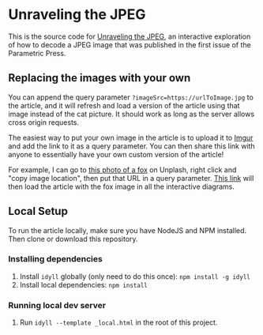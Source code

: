 # Unraveling the JPEG

This is the source code for [Unraveling the JPEG](https://issue-01-preview.parametric.press/issue-01/unraveling-the-jpeg/), an interactive exploration of how to decode a JPEG image that was published in the first issue of the Parametric Press.

## Replacing the images with your own

You can append the query parameter `?imageSrc=https://urlToImage.jpg` to the article, and it will refresh and load a version of the article using that image instead of the cat picture. It should work as long as the server allows cross origin requests.

The easiest way to put your own image in the article is to upload it to [Imgur](http://imgur.com/) and add the link to it as a query parameter. You can then share this link with anyone to essentially have your own custom version of the article!

For example, I can go to [this photo of a fox](https://unsplash.com/photos/OU2vFQCwCD0) on Unplash, right click and "copy image location", then put that URL in a query parameter. [This link](https://issue-01-preview.parametric.press/issue-01/unraveling-the-jpeg/?imageSrc=https://images.unsplash.com/photo-1518526157563-b1ee37a05129?ixlib=rb-1.2.1&ixid=eyJhcHBfaWQiOjEyMDd9&auto=format&fit=crop&w=1050&q=80) will then load the article with the fox image in all the interactive diagrams. 

## Local Setup

To run the article locally, make sure you have NodeJS and NPM installed. Then clone or download this repository.

### Installing dependencies

1. Install `idyll` globally (only need to do this once): `npm install -g idyll`
2. Install local dependencies: `npm install`

### Running local dev server

1. Run `idyll --template _local.html` in the root of this project.
